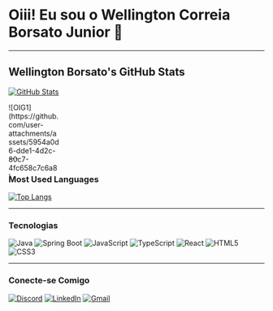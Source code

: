 # Oiii! Eu sou o Wellington Correia Borsato Junior 👋

---

## Wellington Borsato's GitHub Stats

[![GitHub Stats](https://github-readme-stats.vercel.app/api?username=wellingtoncorreia&show_icons=true&theme=radical)](https://github.com/wellingtoncorreia)
<div style="border-radius:50%; width:100px; height:100px">
  ![OIG1](https://github.com/user-attachments/assets/5954a0d6-dde1-4d2c-80c7-4fc658c7c6a8)
</div>
---

### Most Used Languages

[![Top Langs](https://github-readme-stats.vercel.app/api/top-langs/?username=wellingtoncorreia&layout=compact&theme=radical)](https://github.com/wellingtoncorreia)

---

### Tecnologias

![Java](https://img.shields.io/badge/-Java-007396?style=flat-square&logo=java&logoColor=white)
![Spring Boot](https://img.shields.io/badge/-Spring%20Boot-6DB33F?style=flat-square&logo=spring-boot&logoColor=white)
![JavaScript](https://img.shields.io/badge/-JavaScript-F7DF1E?style=flat-square&logo=javascript&logoColor=black)
![TypeScript](https://img.shields.io/badge/-TypeScript-007ACC?style=flat-square&logo=typescript&logoColor=white)
![React](https://img.shields.io/badge/-React-61DAFB?style=flat-square&logo=react&logoColor=white)
![HTML5](https://img.shields.io/badge/-HTML5-E34F26?style=flat-square&logo=html5&logoColor=white)
![CSS3](https://img.shields.io/badge/-CSS3-1572B6?style=flat-square&logo=css3)

---

### Conecte-se Comigo

[![Discord](https://img.shields.io/badge/Discord-7289DA?style=flat-square&logo=discord&logoColor=white)](https://discord.com) 
[![LinkedIn](https://img.shields.io/badge/LinkedIn-0077B5?style=flat-square&logo=linkedin&logoColor=white)](https://www.linkedin.com/in/wellington-correia-borsato-junior-3a8732a8)
[![Gmail](https://img.shields.io/badge/Gmail-D14836?style=flat-square&logo=gmail&logoColor=white)](mailto:wellingtonti.fkb@gmail.com)
